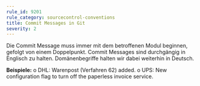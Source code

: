 ```yaml
---
rule_id: 9201
rule_category: sourcecontrol-conventions
title: Commit Messages in Git
severity: 2
---
```

Die Commit Message muss immer mit dem betroffenen Modul beginnen, gefolgt von einem Doppelpunkt.
Commit Messages sind durchgängig in Englisch zu halten. Domänenbegriffe halten wir dabei weiterhin in Deutsch.

**Beispiele:**
o	DHL: Warenpost (Verfahren 62) added.
o	UPS: New configuration flag to turn off the paperless invoice service.
